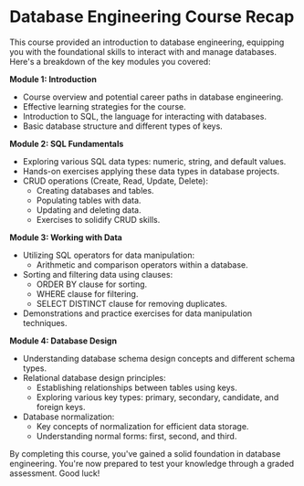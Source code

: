 # Database Engineering Course Recap

This course provided an introduction to database engineering, equipping you with the foundational skills to interact with and manage databases. Here's a breakdown of the key modules you covered:

**Module 1: Introduction**

* Course overview and potential career paths in database engineering.
* Effective learning strategies for the course.
* Introduction to SQL, the language for interacting with databases.
* Basic database structure and different types of keys.

**Module 2: SQL Fundamentals**

* Exploring various SQL data types: numeric, string, and default values.
* Hands-on exercises applying these data types in database projects.
* CRUD operations (Create, Read, Update, Delete):
    * Creating databases and tables.
    * Populating tables with data.
    * Updating and deleting data.
    * Exercises to solidify CRUD skills.

**Module 3: Working with Data**

* Utilizing SQL operators for data manipulation:
    * Arithmetic and comparison operators within a database.
* Sorting and filtering data using clauses:
    * ORDER BY clause for sorting.
    * WHERE clause for filtering.
    * SELECT DISTINCT clause for removing duplicates.
* Demonstrations and practice exercises for data manipulation techniques.

**Module 4: Database Design**

* Understanding database schema design concepts and different schema types.
* Relational database design principles:
    * Establishing relationships between tables using keys.
    * Exploring various key types: primary, secondary, candidate, and foreign keys.
* Database normalization:
    * Key concepts of normalization for efficient data storage.
    * Understanding normal forms: first, second, and third.

By completing this course, you've gained a solid foundation in database engineering. You're now prepared to test your knowledge through a graded assessment. Good luck!